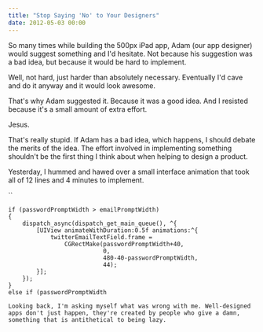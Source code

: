 ```yaml
---
title: "Stop Saying 'No' to Your Designers"
date: 2012-05-03 00:00
---
```


So many times while building the 500px iPad app, Adam (our app designer) would suggest something and I'd hesitate. Not because his suggestion was a bad idea, but because it would be hard to implement.



Well, not hard, just harder than absolutely necessary. Eventually I'd cave and do it anyway and it would look awesome.

That's why Adam suggested it. Because it was a good idea. And I resisted because it's a small amount of extra effort.

Jesus.

That's really stupid. If Adam has a bad idea, which happens, I should debate the merits of the idea. The effort involved in implementing something shouldn't be the first thing I think about when helping to design a product.

Yesterday, I hummed and hawed over a small interface animation that took all of 12 lines and 4 minutes to implement.

``

```
if (passwordPromptWidth > emailPromptWidth)
{
    dispatch_async(dispatch_get_main_queue(), ^{
        [UIView animateWithDuration:0.5f animations:^{
            twitterEmailTextField.frame = 
                CGRectMake(passwordPromptWidth+40, 
                           0, 
                           480-40-passwordPromptWidth, 
                           44);
        }];
    });
}
else if (passwordPromptWidth 

Looking back, I'm asking myself what was wrong with me. Well-designed apps don't just happen, they're created by people who give a damn, something that is antithetical to being lazy.
```
<!-- more -->

